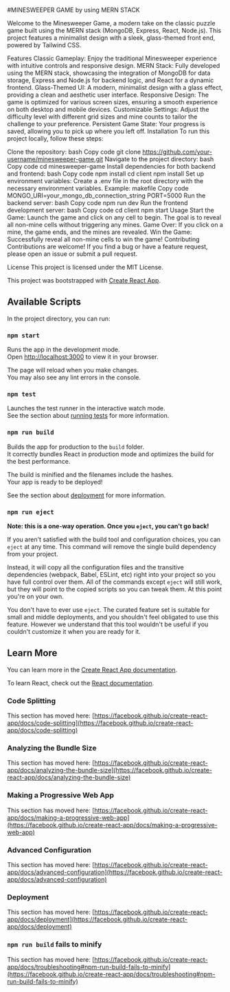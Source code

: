 #MINESWEEPER GAME by using MERN STACK

Welcome to the Minesweeper Game, a modern take on the classic puzzle game built using the MERN stack (MongoDB, Express, React, Node.js). This project features a minimalist design with a sleek, glass-themed front end, powered by Tailwind CSS.

Features
Classic Gameplay: Enjoy the traditional Minesweeper experience with intuitive controls and responsive design.
MERN Stack: Fully developed using the MERN stack, showcasing the integration of MongoDB for data storage, Express and Node.js for backend logic, and React for a dynamic frontend.
Glass-Themed UI: A modern, minimalist design with a glass effect, providing a clean and aesthetic user interface.
Responsive Design: The game is optimized for various screen sizes, ensuring a smooth experience on both desktop and mobile devices.
Customizable Settings: Adjust the difficulty level with different grid sizes and mine counts to tailor the challenge to your preference.
Persistent Game State: Your progress is saved, allowing you to pick up where you left off.
Installation
To run this project locally, follow these steps:

Clone the repository:
bash
Copy code
git clone https://github.com/your-username/minesweeper-game.git
Navigate to the project directory:
bash
Copy code
cd minesweeper-game
Install dependencies for both backend and frontend:
bash
Copy code
npm install
cd client
npm install
Set up environment variables:
Create a .env file in the root directory with the necessary environment variables.
Example:
makefile
Copy code
MONGO_URI=your_mongo_db_connection_string
PORT=5000
Run the backend server:
bash
Copy code
npm run dev
Run the frontend development server:
bash
Copy code
cd client
npm start
Usage
Start the Game: Launch the game and click on any cell to begin. The goal is to reveal all non-mine cells without triggering any mines.
Game Over: If you click on a mine, the game ends, and the mines are revealed.
Win the Game: Successfully reveal all non-mine cells to win the game!
Contributing
Contributions are welcome! If you find a bug or have a feature request, please open an issue or submit a pull request.

License
This project is licensed under the MIT License.

This project was bootstrapped with [Create React App](https://github.com/facebook/create-react-app).

## Available Scripts

In the project directory, you can run:

### `npm start`

Runs the app in the development mode.\
Open [http://localhost:3000](http://localhost:3000) to view it in your browser.

The page will reload when you make changes.\
You may also see any lint errors in the console.

### `npm test`

Launches the test runner in the interactive watch mode.\
See the section about [running tests](https://facebook.github.io/create-react-app/docs/running-tests) for more information.

### `npm run build`

Builds the app for production to the `build` folder.\
It correctly bundles React in production mode and optimizes the build for the best performance.

The build is minified and the filenames include the hashes.\
Your app is ready to be deployed!

See the section about [deployment](https://facebook.github.io/create-react-app/docs/deployment) for more information.

### `npm run eject`

**Note: this is a one-way operation. Once you `eject`, you can't go back!**

If you aren't satisfied with the build tool and configuration choices, you can `eject` at any time. This command will remove the single build dependency from your project.

Instead, it will copy all the configuration files and the transitive dependencies (webpack, Babel, ESLint, etc) right into your project so you have full control over them. All of the commands except `eject` will still work, but they will point to the copied scripts so you can tweak them. At this point you're on your own.

You don't have to ever use `eject`. The curated feature set is suitable for small and middle deployments, and you shouldn't feel obligated to use this feature. However we understand that this tool wouldn't be useful if you couldn't customize it when you are ready for it.

## Learn More

You can learn more in the [Create React App documentation](https://facebook.github.io/create-react-app/docs/getting-started).

To learn React, check out the [React documentation](https://reactjs.org/).

### Code Splitting

This section has moved here: [https://facebook.github.io/create-react-app/docs/code-splitting](https://facebook.github.io/create-react-app/docs/code-splitting)

### Analyzing the Bundle Size

This section has moved here: [https://facebook.github.io/create-react-app/docs/analyzing-the-bundle-size](https://facebook.github.io/create-react-app/docs/analyzing-the-bundle-size)

### Making a Progressive Web App

This section has moved here: [https://facebook.github.io/create-react-app/docs/making-a-progressive-web-app](https://facebook.github.io/create-react-app/docs/making-a-progressive-web-app)

### Advanced Configuration

This section has moved here: [https://facebook.github.io/create-react-app/docs/advanced-configuration](https://facebook.github.io/create-react-app/docs/advanced-configuration)

### Deployment

This section has moved here: [https://facebook.github.io/create-react-app/docs/deployment](https://facebook.github.io/create-react-app/docs/deployment)

### `npm run build` fails to minify

This section has moved here: [https://facebook.github.io/create-react-app/docs/troubleshooting#npm-run-build-fails-to-minify](https://facebook.github.io/create-react-app/docs/troubleshooting#npm-run-build-fails-to-minify)
